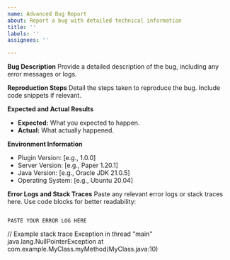 ```yaml
---
name: Advanced Bug Report
about: Report a bug with detailed technical information
title: ''
labels: ''
assignees: ''

---
```


<!-- Please refer to our [Bug Reporting Guide](https://github.com/mazeymoos0022/EstrocordPlugin/CONTRIBUTING.md) before submitting an issue. -->


**Bug Description**
Provide a detailed description of the bug, including any error messages or logs.

**Reproduction Steps**
Detail the steps taken to reproduce the bug. Include code snippets if relevant.

**Expected and Actual Results**
- **Expected:** What you expected to happen.
- **Actual:** What actually happened.

**Environment Information**
- Plugin Version: [e.g., 1.0.0] 
- Server Version: [e.g., Paper 1.20.1]
- Java Version: [e.g., Oracle JDK 21.0.5]
- Operating System: [e.g., Ubuntu 20.04]

**Error Logs and Stack Traces**
Paste any relevant error logs or stack traces here. Use code blocks for better readability:
```

PASTE YOUR ERROR LOG HERE

```
// Example stack trace
Exception in thread "main" java.lang.NullPointerException
    at com.example.MyClass.myMethod(MyClass.java:10)
